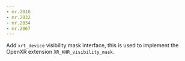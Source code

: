 ```yaml
---
- mr.2016
- mr.2032
- mr.2034
- mr.2067
---
```

Add `xrt_device` visibility mask interface, this is used to implement
the OpenXR extension `XR_KHR_visibility_mask`.
